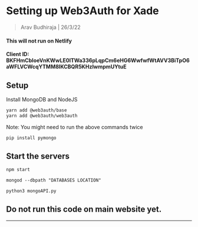 # Setting up Web3Auth for Xade

> Arav Budhiraja | 26/3/22
#### This will not run on Netlify

#### Client ID: BKFHmCbIoeVnKWwLE0lTWa336pLqpCm6eHG6WwfwfWtAVV3BiTpO6aWFLVCWcqYTMM8IKCBQR5KHzIwmpmUYtuE

## Setup

Install MongoDB and NodeJS

```txt
yarn add @web3auth/base
yarn add @web3auth/web3auth
```

Note: You might need to run the above commands twice

```txt
pip install pymongo
```

## Start the servers

```txt
npm start
```

```txt
mongod --dbpath "DATABASES LOCATION"
```


```txt
python3 mongoAPI.py
```

## Do not run this code on main website yet.


***



   
